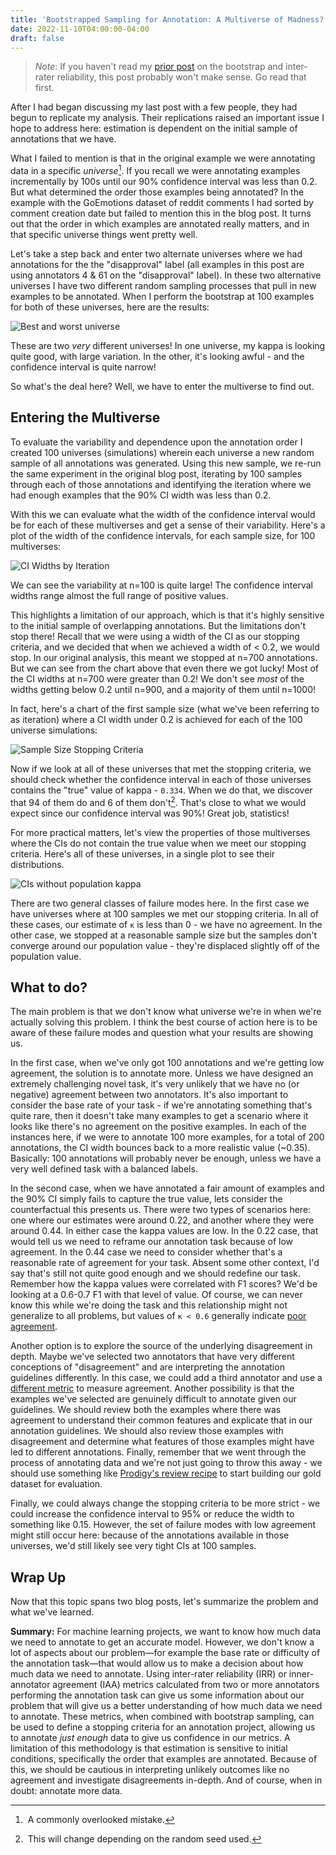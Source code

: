 ```yaml
---
title: 'Bootstrapped Sampling for Annotation: A Multiverse of Madness?'
date: 2022-11-10T04:00:00-04:00
draft: false
---
```

<meta name="twitter:card" content="summary_large_image">
<meta name="twitter:site" content="@pmbaumgartner">
<meta name="twitter:creator" content="@pmbaumgartner">
<meta name="twitter:title" content='Bootstrapped Sampling for Annotation: A Multiverse of Madness?'>
<meta name="twitter:description" content="Giving Dr. Strange some company.">
<meta name="twitter:image" content="https://i.ibb.co/8bbhQYq/multiverse-mountains.png">

> *Note*: If you haven't read my [prior post](/blog/how-much-data-bootstrap-irr) on the bootstrap and inter-rater reliability, this post probably won't make sense. Go read that first.

After I had began discussing my last post with a few people, they had begun to replicate my analysis. Their replications raised an important issue I hope to address here: estimation is dependent on the initial sample of annotations that we have.

What I failed to mention is that in the original example we were annotating data in a specific _universe_[^1]. If you recall we were annotating examples incrementally by 100s until our 90% confidence interval was less than 0.2. But what determined the order those examples being annotated? In the example with the GoEmotions dataset of reddit comments I had sorted by comment creation date but failed to mention this in the blog post. It turns out that the order in which examples are annotated really matters, and in that specific universe things went pretty well.

Let's take a step back and enter two alternate universes where we had annotations for the the "disapproval" label (all examples in this post are using annotators 4 & 61 on the "disapproval" label). In these two alternative universes I have two different random sampling processes that pull in new examples to be annotated. When I perform the bootstrap at 100 examples for both of these universes, here are the results:

![Best and worst universe](best-worst-universe.svg)

These are two _very_ different universes! In one universe, my kappa is looking quite good, with large variation. In the other, it's looking awful - and the confidence interval is quite narrow!

So what's the deal here? Well, we have to enter the multiverse to find out.

## Entering the Multiverse

To evaluate the variability and dependence upon the annotation order I created 100 universes (simulations) wherein each universe a new random sample of all annotations was generated. Using this new sample, we re-run the same experiment in the original blog post, iterating by 100 samples through each of those annotations and identifying the iteration where we had enough examples that the 90% CI width was less than 0.2. 

With this we can evaluate what the width of the confidence interval would be for each of these multiverses and get a sense of their variability. Here's a plot of the width of the confidence intervals, for each sample size, for 100 multiverses:

![CI Widths by Iteration](ci_widths_by_iter.svg)

We can see the variability at n=100 is quite large! The confidence interval widths range almost the full range of positive values.

This highlights a limitation of our approach, which is that it's highly sensitive to the initial sample of overlapping annotations. But the limitations don't stop there! Recall that we were using a width of the CI as our stopping criteria, and we decided that when we achieved a width of < 0.2, we would stop. In our original analysis, this meant we stopped at n=700 annotations. But we can see from the chart above that even there we got lucky! Most of the CI widths at n=700 were greater than 0.2! We don't see _most_ of the widths getting below 0.2 until n=900, and a majority of them until n=1000!

In fact, here's a chart of the first sample size (what we've been referring to as iteration) where a CI width under 0.2 is achieved for each of the 100 universe simulations:

![Sample Size Stopping Criteria](sample_size_stopping_criteria.svg)

Now if we look at all of these universes that met the stopping criteria, we should check whether the confidence interval in each of those universes contains the "true" value of kappa - `0.334`. When we do that, we discover that 94 of them do and 6 of them don't[^2]. That's close to what we would expect since our confidence interval was 90%! Great job, statistics!

For more practical matters, let's view the properties of those multiverses where the CIs do not contain the true value when we meet our stopping criteria. Here's all of these universes, in a single plot to see their distributions.

![CIs without population kappa](ci_without_kappa.svg)

There are two general classes of failure modes here. In the first case we have universes where at 100 samples we met our stopping criteria. In all of these cases, our estimate of `κ` is less than 0 - we have no agreement. In the other case, we stopped at a reasonable sample size but the samples don't converge around our population value - they're displaced slightly off of the population value. 

## What to do?

The main problem is that we don't know what universe we're in when we're actually solving this problem. I think the best course of action here is to be aware of these failure modes and question what your results are showing us.

In the first case, when we've only got 100 annotations and we're getting low agreement, the solution is to annotate more. Unless we have designed an extremely challenging novel task, it's very unlikely that we have no (or negative) agreement between two annotators. It's also important to consider the base rate of your task - if we're annotating something that's quite rare, then it doesn't take many examples to get a scenario where it looks like there's no agreement on the positive examples. In each of the instances here, if we were to annotate 100 more examples, for a total of 200 annotations, the CI width bounces back to a more realistic value (~0.35). Basically: 100 annotations will probably never be enough, unless we have a very well defined task with a balanced labels.

In the second case, when we have annotated a fair amount of examples and the 90% CI simply fails to capture the true value, lets consider the counterfactual this presents us. There were two types of scenarios here: one where our estimates were around 0.22, and another where they were around 0.44. In either case the kappa values are low. In the 0.22 case, that would tell us we need to reframe our annotation task because of low agreement. In the 0.44 case we need to consider whether that's a reasonable rate of agreement for your task. Absent some other context, I'd say that's still not quite good enough and we should redefine our task. Remember how the kappa values were correlated with F1 scores? We'd be looking at a 0.6-0.7 F1 with that level of value. Of course, we can never know this while we're doing the task and this relationship might not generalize to all problems, but values of `κ < 0.6` generally indicate [poor agreement](https://www.ncbi.nlm.nih.gov/pmc/articles/PMC3900052/).

Another option is to explore the source of the underlying disagreement in depth. Maybe we've selected two annotators that have very different conceptions of "disagreement" and are interpreting the annotation guidelines differently. In this case, we could add a third annotator and use a [different metric](https://en.wikipedia.org/wiki/Fleiss%27_kappa) to measure agreement. Another possibility is that the examples we've selected are genuinely difficult to annotate given our guidelines. We should review both the examples where there was agreement to understand their common features and explicate that in our annotation guidelines. We should also review those examples with disagreement and determine what features of those examples might have led to different annotations. Finally, remember that we went through the process of annotating data and we're not just going to throw this away - we should use something like [Prodigy's review recipe](https://prodi.gy/docs/recipes/#review ) to start building our gold dataset for evaluation.

Finally, we could always change the stopping criteria to be more strict - we could increase the confidence interval to 95% or reduce the width to something like 0.15. However, the set of failure modes with low agreement might still occur here: because of the annotations available in those universes, we'd still likely see very tight CIs at 100 samples.

## Wrap Up

Now that this topic spans two blog posts, let's summarize the problem and what we've learned.

**Summary:** For machine learning projects, we want to know how much data we need to annotate to get an accurate model. However, we don't know a lot of aspects about our problem—for example the base rate or difficulty of the annotation task—that would allow us to make a decision about how much data we need to annotate. Using inter-rater reliability (IRR) or inner-annotator agreement (IAA) metrics calculated from two or more annotators performing the annotation task can give us some information about our problem that will give us a better understanding of how much data we need to annotate. These metrics, when combined with bootstrap sampling, can be used to define a stopping criteria for an annotation project, allowing us to annotate _just enough_ data to give us confidence in our metrics. A limitation of this methodology is that estimation is sensitive to initial conditions, specifically the order that examples are annotated. Because of this, we should be cautious in interpreting unlikely outcomes like no agreement and investigate disagreements in-depth. And of course, when in doubt: annotate more data.


[^1]:  A commonly overlooked mistake.
[^2]:  This will change depending on the random seed used.